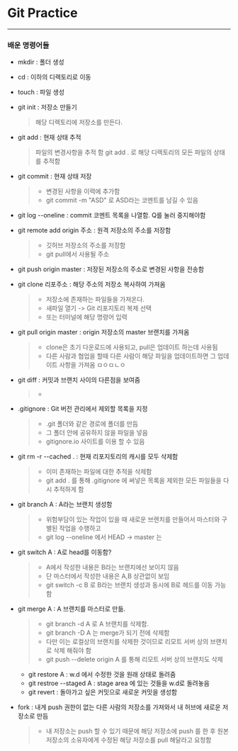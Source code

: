# Git Practice

---
### 배운 명령어들

- mkdir : 폴더 생성

- cd : 이하의 디렉토리로 이동

- touch : 파일 생성

- git init : 저장소 만들기

  > 해당 디렉토리에 저장소를 만든다.

- git add : 현재 상태 추적

  > 파일의 변경사항을 추적 함
  > git add . 로 해당 디렉토리의 모든 파일의 상태를 추적함

- git commit  : 현재 상태 저장

  >- 변경된 사항을 이력에 추가함
  >- git commit -m "ASD" 로 ASD라는 코멘트를 남길 수 있음

- git log --oneline : commit 코멘트 목록을 나열함. Q를 눌러 중지해야함

- git remote add origin 주소 : 원격 저장소의 주소를 저장함

  >-  깃허브 저장소의 주소를 저장함
  >-  git pull에서 사용될 주소

- git push origin master : 저장된 저장소의 주소로 변경된 사항을 전송함

- git clone 리포주소 : 해당 주소의 저장소 복사하여 가져옴
  >-   저장소에 존재하는 파일들을 가져온다.
  >-   새파일 열기 -> Git 리포지토리 복제 선택
  >-   또는 터미널에 해당 명령어 입력

- git pull origin master : origin 저장소의 master 브랜치를 가져옴
  > - clone은 초기 다운로드에 사용되고, pull은 업데이트 하는데 사용됨
  > - 다른 사람과 협업을 할때 다른 사람이 해당 파일을 업데이트하면 그 업데이트 사항을 가져옴
  > ㅁㅇㅁㄴㅇ

- git diff : 커밋과 브랜치 사이의 다른점을 보여줌
  >- 

- .gitignore : Git 버전 관리에서 제외할 목록을 지정
  >- .git 폴더와 같은 경로에 폴더를 만듬
  >- 그 폴더 안에 공유하지 않을 파일을 넣음
  >- gitignore.io 사이트를 이용 할 수 있음

- git rm -r --cached . : 현재 리포지토리의 캐시를 모두 삭제함
  >- 이미 존재하는 파일에 대한 추적을 삭제함
  >- git add . 를 통해 .gitignore 에 써넣은 목록을 제외한 모든 파일들을 다시 추적하게 함

- git branch A : A라는 브랜치 생성함
  >- 위험부담이 있는 작업이 있을 때 새로운 브렌치를 만들어서 마스터와 구별된 작업을 수행하고 
  >- git log --oneline 에서 HEAD -> master 는 

- git switch A : A로 head를 이동함?
  >- A에서 작성한 내용은 B라는 브랜치에선 보이지 않음
  >- 단 마스터에서 작성한 내용은 A,B 상관없이 보임
  >- git switch -c B 로 B라는 브랜치 생성과 동시에 B로 헤드를 이동 가능함

- git merge A : A 브랜치를 마스터로 만듦.
  >- git branch -d A 로 A 브랜치를 삭제함. 
  >- git branch -D A 는 merge가 되기 전에 삭제함
  >- 다만 이는 로컬상의 브랜치를 삭제한 것이므로 리모트 서버 상의 브랜치로 삭제 해줘야 함
  >- git push --delete origin A 를 통해 리모트 서버 상의 브랜치도 삭제

  - git restore A : w.d 에서 수정한 것을 원래 상태로 돌려줌
  - git restroe --staged A : stage area 에 있는 것들을 w.d로 돌려놓음
  - git revert : 돌아가고 싶은 커밋으로 새로운 커밋을 생성함

- fork : 내게 push 권한이 없는 다른 사람의 저장소를 가져와서 내 허브에 새로운 저장소로 만듬
  >- 내 저장소는 push 할 수 있기 때문에 해당 저장소에 push 를 한 후 원본 저장소의 소유자에게 수정된 해당 저장소를 pull 해달라고 요청함